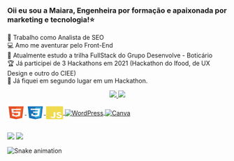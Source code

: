 ### Oii eu sou a Maiara, Engenheira por formação e apaixonada por marketing e tecnologia!⭐

💼 Trabalho como Analista de SEO<br>
💻 Amo me aventurar pelo Front-End<br>
📗 Atualmente estudo a trilha FullStack do Grupo Desenvolve - Boticário<br>
🏆 Já participei de 3 Hackathons em 2021 (Hackathon do Ifood, de UX Design e outro do CIEE)<br>
🥈 Já fiquei em segundo lugar em um Hackathon.

<div align="center">
  <a href="https://github.com/maaiiaaraacruuz">
  <img height="180em" src="https://github-readme-stats.vercel.app/api?username=maaiiaaraacruuz&show_icons=true&theme=cobalt2&include_all_commits=true&count_private=true"/>
  <img height="180em" src="https://github-readme-stats.vercel.app/api/top-langs/?username=maaiiaaraacruuz&layout=compact&langs_count=7&theme=cobalt2"/>
</div>
<div style="display: inline_block"><br>
  <img align="center" alt="HTML" height="30" width="40" src="https://raw.githubusercontent.com/devicons/devicon/master/icons/html5/html5-original.svg">
  <img align="center" alt="CSS" height="30" width="40" src="https://raw.githubusercontent.com/devicons/devicon/master/icons/css3/css3-original.svg">
  <img align="center" alt="Js" height="30" width="40" src="https://raw.githubusercontent.com/devicons/devicon/master/icons/javascript/javascript-plain.svg">  
  <img align="center" alt="WordPress" height="30" width="40" src="https://cdn.jsdelivr.net/gh/devicons/devicon/icons/canva/canva-original.svg">
  <img align="center" alt="Canva" height="30" width="40" src="https://cdn.jsdelivr.net/gh/devicons/devicon/icons/wordpress/wordpress-original.svg">
 </div>
  
##
  
<div> 
  <a href = "mailto:maiaracruz96@hotmail.com"><img src="https://img.shields.io/badge/-Gmail-%23333?style=for-the-badge&logo=gmail&logoColor=white" target="_blank"></a>
  <a href="https://www.linkedin.com/in/maiara-ferreiraaa/" target="_blank"><img src="https://img.shields.io/badge/-LinkedIn-%230077B5?style=for-the-badge&logo=linkedin&logoColor=white" target="_blank"></a> 
 
  ![Snake animation](https://github.com/maaiiaaraacruuz/maaiiaaraacruuz/blob/output/github-contribution-grid-snake.svg)
 
</div>
